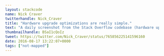 ```yaml
---
layout: stackcode
name: Nick Craver
twitterhandle: Nick_Craver
title: "Hardware upgrade optimizations are really simple."
text: "A daily screenshot from the Stack Overflow codebase (hardware upgrade optimizations are really simple). "
thumbnailhandle: BSaI1cQoIz
tweet: https://twitter.com/Nick_Craver/status/765856225141596160
date: 2016-08-17 13:22:07+0000
tags: ["not-mapped"]
---
```

